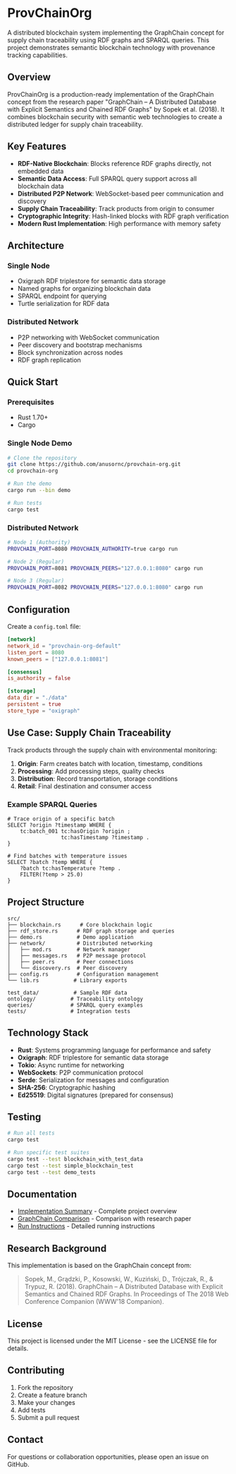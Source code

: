 # ProvChainOrg

A distributed blockchain system implementing the GraphChain concept for supply chain traceability using RDF graphs and SPARQL queries. This project demonstrates semantic blockchain technology with provenance tracking capabilities.

## Overview

ProvChainOrg is a production-ready implementation of the GraphChain concept from the research paper "GraphChain – A Distributed Database with Explicit Semantics and Chained RDF Graphs" by Sopek et al. (2018). It combines blockchain security with semantic web technologies to create a distributed ledger for supply chain traceability.

## Key Features

- **RDF-Native Blockchain**: Blocks reference RDF graphs directly, not embedded data
- **Semantic Data Access**: Full SPARQL query support across all blockchain data
- **Distributed P2P Network**: WebSocket-based peer communication and discovery
- **Supply Chain Traceability**: Track products from origin to consumer
- **Cryptographic Integrity**: Hash-linked blocks with RDF graph verification
- **Modern Rust Implementation**: High performance with memory safety

## Architecture

### Single Node
- Oxigraph RDF triplestore for semantic data storage
- Named graphs for organizing blockchain data
- SPARQL endpoint for querying
- Turtle serialization for RDF data

### Distributed Network
- P2P networking with WebSocket communication
- Peer discovery and bootstrap mechanisms
- Block synchronization across nodes
- RDF graph replication

## Quick Start

### Prerequisites
- Rust 1.70+ 
- Cargo

### Single Node Demo
```bash
# Clone the repository
git clone https://github.com/anusornc/provchain-org.git
cd provchain-org

# Run the demo
cargo run --bin demo

# Run tests
cargo test
```

### Distributed Network
```bash
# Node 1 (Authority)
PROVCHAIN_PORT=8080 PROVCHAIN_AUTHORITY=true cargo run

# Node 2 (Regular)
PROVCHAIN_PORT=8081 PROVCHAIN_PEERS="127.0.0.1:8080" cargo run

# Node 3 (Regular)  
PROVCHAIN_PORT=8082 PROVCHAIN_PEERS="127.0.0.1:8080" cargo run
```

## Configuration

Create a `config.toml` file:

```toml
[network]
network_id = "provchain-org-default"
listen_port = 8080
known_peers = ["127.0.0.1:8081"]

[consensus]
is_authority = false

[storage]
data_dir = "./data"
persistent = true
store_type = "oxigraph"
```

## Use Case: Supply Chain Traceability

Track products through the supply chain with environmental monitoring:

1. **Origin**: Farm creates batch with location, timestamp, conditions
2. **Processing**: Add processing steps, quality checks
3. **Distribution**: Record transportation, storage conditions  
4. **Retail**: Final destination and consumer access

### Example SPARQL Queries

```sparql
# Trace origin of a specific batch
SELECT ?origin ?timestamp WHERE {
    tc:batch_001 tc:hasOrigin ?origin ;
                 tc:hasTimestamp ?timestamp .
}

# Find batches with temperature issues
SELECT ?batch ?temp WHERE {
    ?batch tc:hasTemperature ?temp .
    FILTER(?temp > 25.0)
}
```

## Project Structure

```
src/
├── blockchain.rs      # Core blockchain logic
├── rdf_store.rs      # RDF graph storage and queries
├── demo.rs           # Demo application
├── network/          # Distributed networking
│   ├── mod.rs        # Network manager
│   ├── messages.rs   # P2P message protocol
│   ├── peer.rs       # Peer connections
│   └── discovery.rs  # Peer discovery
├── config.rs         # Configuration management
└── lib.rs           # Library exports

test_data/           # Sample RDF data
ontology/           # Traceability ontology
queries/            # SPARQL query examples
tests/              # Integration tests
```

## Technology Stack

- **Rust**: Systems programming language for performance and safety
- **Oxigraph**: RDF triplestore for semantic data storage
- **Tokio**: Async runtime for networking
- **WebSockets**: P2P communication protocol
- **Serde**: Serialization for messages and configuration
- **SHA-256**: Cryptographic hashing
- **Ed25519**: Digital signatures (prepared for consensus)

## Testing

```bash
# Run all tests
cargo test

# Run specific test suites
cargo test --test blockchain_with_test_data
cargo test --test simple_blockchain_test
cargo test --test demo_tests
```

## Documentation

- [Implementation Summary](IMPLEMENTATION_SUMMARY.md) - Complete project overview
- [GraphChain Comparison](GRAPHCHAIN_COMPARISON.md) - Comparison with research paper
- [Run Instructions](Run.md) - Detailed running instructions

## Research Background

This implementation is based on the GraphChain concept from:

> Sopek, M., Grądzki, P., Kosowski, W., Kuziński, D., Trójczak, R., & Trypuz, R. (2018). GraphChain – A Distributed Database with Explicit Semantics and Chained RDF Graphs. In Proceedings of The 2018 Web Conference Companion (WWW'18 Companion).

## License

This project is licensed under the MIT License - see the LICENSE file for details.

## Contributing

1. Fork the repository
2. Create a feature branch
3. Make your changes
4. Add tests
5. Submit a pull request

## Contact

For questions or collaboration opportunities, please open an issue on GitHub.
